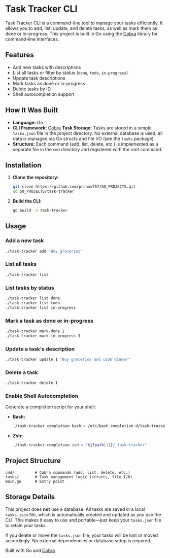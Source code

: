 # Task Tracker CLI

Task Tracker CLI is a command-line tool to manage your tasks efficiently. It allows you to add, list, update, and delete tasks, as well as mark them as done or in-progress. This project is built in Go using the [Cobra](https://github.com/spf13/cobra) library for command-line interfaces.

## Features

- Add new tasks with descriptions
- List all tasks or filter by status (`done`, `todo`, `in-progress`)
- Update task descriptions
- Mark tasks as done or in-progress
- Delete tasks by ID
- Shell autocompletion support

## How It Was Built

- **Language:** Go
- **CLI Framework:** [Cobra](https://github.com/spf13/cobra)
**Task Storage:** Tasks are stored in a simple `tasks.json` file in the project directory. No external database is used; all data is managed via Go structs and file I/O (see the `tasks` package).
- **Structure:** Each command (add, list, delete, etc.) is implemented as a separate file in the `cmd` directory and registered with the root command.

## Installation

1. **Clone the repository:**
   ```sh
   git clone https://github.com/pranav767/GO_PROJECTS.git
   cd GO_PROJECTS/task-tracker
   ```

2. **Build the CLI:**
   ```sh
   go build -o task-tracker
   ```

## Usage

### Add a new task
```sh
./task-tracker add "Buy groceries"
```

### List all tasks
```sh
./task-tracker list
```

### List tasks by status
```sh
./task-tracker list done
./task-tracker list todo
./task-tracker list in-progress
```

### Mark a task as done or in-progress
```sh
./task-tracker mark-done 2
./task-tracker mark-in-progress 3
```

### Update a task's description
```sh
./task-tracker update 1 "Buy groceries and cook dinner"
```

### Delete a task
```sh
./task-tracker delete 1
```

### Enable Shell Autocompletion

Generate a completion script for your shell:

- **Bash:**
  ```sh
  ./task-tracker completion bash > /etc/bash_completion.d/task-tracker
  ```
- **Zsh:**
  ```sh
  ./task-tracker completion zsh > "${fpath[1]}/_task-tracker"
  ```

## Project Structure

```
cmd/         # Cobra commands (add, list, delete, etc.)
tasks/       # Task management logic (structs, file I/O)
main.go      # Entry point
```

## Storage Details

This project does **not** use a database. All tasks are saved in a local `tasks.json` file, which is automatically created and updated as you use the CLI. This makes it easy to use and portable—just keep your `tasks.json` file to retain your tasks.

If you delete or move the `tasks.json` file, your tasks will be lost or moved accordingly. No external dependencies or database setup is required.


Built with Go and [Cobra](https://github.com/spf13/cobra)
